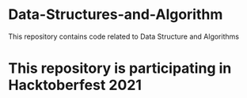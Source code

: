 # Data-Structures-and-Algorithm
This repository contains code related to Data Structure and Algorithms

# This repository is participating in Hacktoberfest 2021
